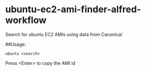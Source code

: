 # ubuntu-ec2-ami-finder-alfred-workflow
Search for ubuntu EC2 AMIs using data from Canonical

##Usage:

    ubuntu <search>

Press \<Enter> to copy the AMI id
